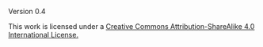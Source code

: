 Version 0.4

This work is licensed under a [Creative Commons Attribution-ShareAlike 4.0 International License.](http://creativecommons.org/licenses/by-sa/4.0/)

